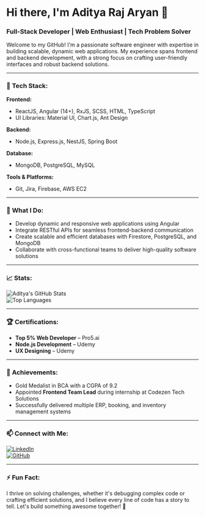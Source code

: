 # Hi there, I'm Aditya Raj Aryan 👋  
### Full-Stack Developer | Web Enthusiast | Tech Problem Solver  

Welcome to my GitHub! I'm a passionate software engineer with expertise in building scalable, dynamic web applications. My experience spans frontend and backend development, with a strong focus on crafting user-friendly interfaces and robust backend solutions.  

---

### 🔧 **Tech Stack:**  
**Frontend:**  
- ReactJS, Angular (14+), RxJS, SCSS, HTML, TypeScript  
- UI Libraries: Material UI, Chart.js, Ant Design  

**Backend:**  
- Node.js, Express.js, NestJS, Spring Boot  

**Database:**  
- MongoDB, PostgreSQL, MySQL  

**Tools & Platforms:**  
- Git, Jira, Firebase, AWS EC2  

---

### 🌟 **What I Do:**  
- Develop dynamic and responsive web applications using Angular  
- Integrate RESTful APIs for seamless frontend-backend communication  
- Create scalable and efficient databases with Firestore, PostgreSQL, and MongoDB  
- Collaborate with cross-functional teams to deliver high-quality software solutions  

---

### 📈 **Stats:**  
![Aditya's GitHub Stats](https://github-readme-stats.vercel.app/api?username=adityaraja338&show_icons=true&theme=radical)  
![Top Languages](https://github-readme-stats.vercel.app/api/top-langs/?username=adityaraja338&layout=compact&theme=radical)  

---

### 🏆 **Certifications:**  
- **Top 5% Web Developer** – Pro5.ai  
- **Node.js Development** – Udemy  
- **UX Designing** – Udemy  

---

### 🚀 **Achievements:**  
- Gold Medalist in BCA with a CGPA of 9.2  
- Appointed **Frontend Team Lead** during internship at Codezen Tech Solutions  
- Successfully delivered multiple ERP, booking, and inventory management systems  

---

### 📫 **Connect with Me:**  
[![LinkedIn](https://img.shields.io/badge/-AdityaRajAryan-blue?style=flat-square&logo=Linkedin&logoColor=white&link=https://www.linkedin.com/in/aditya-raj-aryan-247603247/)](https://www.linkedin.com/in/aditya-raj-aryan-247603247/)  
[![GitHub](https://img.shields.io/badge/-GitHub-333?style=flat-square&logo=github&logoColor=white&link=https://github.com/adityaraja338)](https://github.com/adityaraja338)  

---

### ⚡ Fun Fact:  
I thrive on solving challenges, whether it's debugging complex code or crafting efficient solutions, and I believe every line of code has a story to tell. Let's build something awesome together! 🚀  
